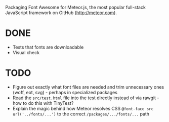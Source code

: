 Packaging Font Awesome for Meteor.js, the most popular
full-stack JavaScript framework on GitHub (http://meteor.com).

# DONE

* Tests that fonts are downloadable
* Visual check

# TODO

* Figure out exactly what font files are needed and trim unnecessary ones (woff, eot, svg) - perhaps in specialized packages
* Read the `src/test.html` file into the test directly instead of via rawgit - how to do this with TinyTest?
* Explain the magic behind how Meteor resolves CSS `@font-face src url('../fonts/...')` to the correct `/packages/.../fonts/...` path
